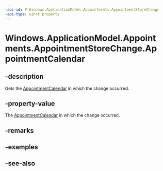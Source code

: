 ----api-id: P:Windows.ApplicationModel.Appointments.AppointmentStoreChange.AppointmentCalendar
-api-type: winrt property
---<!-- Property syntaxpublic Windows.ApplicationModel.Appointments.AppointmentCalendar AppointmentCalendar { get; }--># Windows.ApplicationModel.Appointments.AppointmentStoreChange.AppointmentCalendar## -descriptionGets the [AppointmentCalendar](appointmentcalendar.md) in which the change occurred.## -property-valueThe [AppointmentCalendar](appointmentcalendar.md) in which the change occurred.## -remarks## -examples## -see-also